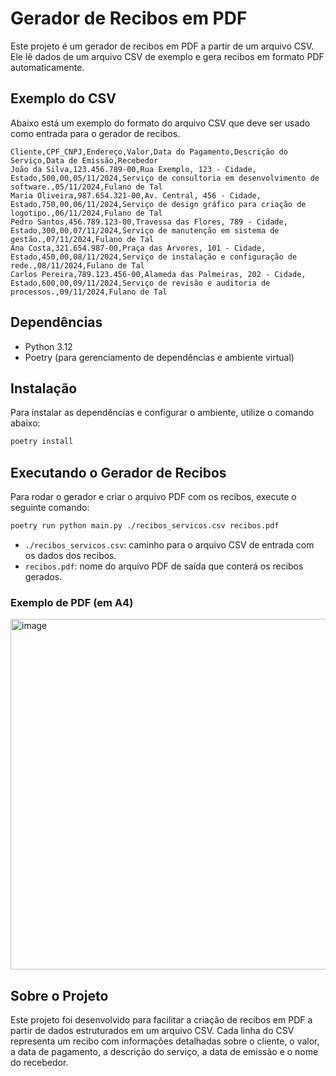 # Gerador de Recibos em PDF

Este projeto é um gerador de recibos em PDF a partir de um arquivo CSV. Ele lê dados de um arquivo CSV de exemplo e gera recibos em formato PDF automaticamente.

## Exemplo do CSV

Abaixo está um exemplo do formato do arquivo CSV que deve ser usado como entrada para o gerador de recibos.

```csv
Cliente,CPF_CNPJ,Endereço,Valor,Data do Pagamento,Descrição do Serviço,Data de Emissão,Recebedor
João da Silva,123.456.789-00,Rua Exemplo, 123 - Cidade, Estado,500,00,05/11/2024,Serviço de consultoria em desenvolvimento de software.,05/11/2024,Fulano de Tal
Maria Oliveira,987.654.321-00,Av. Central, 456 - Cidade, Estado,750,00,06/11/2024,Serviço de design gráfico para criação de logotipo.,06/11/2024,Fulano de Tal
Pedro Santos,456.789.123-00,Travessa das Flores, 789 - Cidade, Estado,300,00,07/11/2024,Serviço de manutenção em sistema de gestão.,07/11/2024,Fulano de Tal
Ana Costa,321.654.987-00,Praça das Árvores, 101 - Cidade, Estado,450,00,08/11/2024,Serviço de instalação e configuração de rede.,08/11/2024,Fulano de Tal
Carlos Pereira,789.123.456-00,Alameda das Palmeiras, 202 - Cidade, Estado,600,00,09/11/2024,Serviço de revisão e auditoria de processos.,09/11/2024,Fulano de Tal
```

## Dependências

- Python 3.12
- Poetry (para gerenciamento de dependências e ambiente virtual)

## Instalação

Para instalar as dependências e configurar o ambiente, utilize o comando abaixo:

```bash
poetry install
```

## Executando o Gerador de Recibos

Para rodar o gerador e criar o arquivo PDF com os recibos, execute o seguinte comando:

```bash
poetry run python main.py ./recibos_servicos.csv recibos.pdf
```

- `./recibos_servicos.csv`: caminho para o arquivo CSV de entrada com os dados dos recibos.
- `recibos.pdf`: nome do arquivo PDF de saída que conterá os recibos gerados.

### Exemplo de PDF (em A4)

<img width="561" alt="image" src="https://github.com/user-attachments/assets/0db0f73b-0b9d-410b-91bc-655cc2f56ce0">

## Sobre o Projeto

Este projeto foi desenvolvido para facilitar a criação de recibos em PDF a partir de dados estruturados em um arquivo CSV. Cada linha do CSV representa um recibo com informações detalhadas sobre o cliente, o valor, a data de pagamento, a descrição do serviço, a data de emissão e o nome do recebedor.
